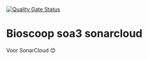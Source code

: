[![Quality Gate Status](https://sonarcloud.io/api/project_badges/measure?project=HboAvsInf_bioscoop-soa3-sonarcloud&metric=alert_status)](https://sonarcloud.io/summary/new_code?id=HboAvsInf_bioscoop-soa3-sonarcloud)
# Bioscoop soa3 sonarcloud
Voor SonarCloud 😊

